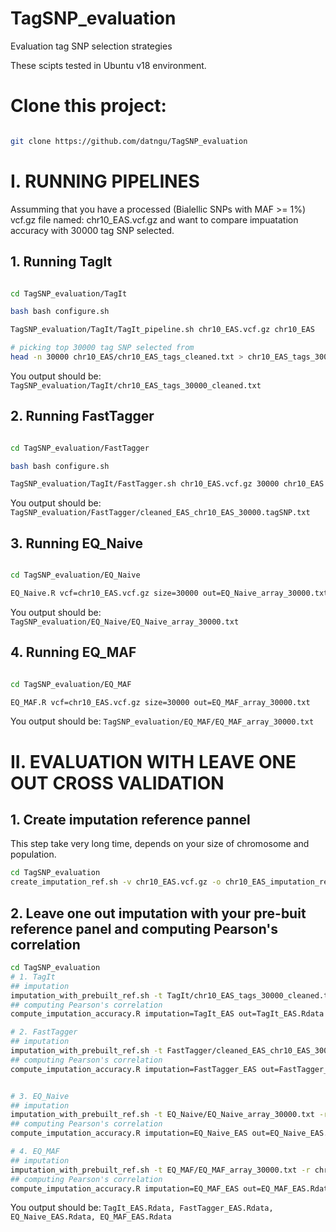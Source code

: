 # TagSNP_evaluation
Evaluation tag SNP selection strategies

These scipts tested in Ubuntu v18 environment.


# Clone this project:

```sh

git clone https://github.com/datngu/TagSNP_evaluation

```
# I. RUNNING PIPELINES

Assumming that you have a processed (Bialellic SNPs with MAF >= 1%) vcf.gz file named: chr10_EAS.vcf.gz and want to compare impuatation accuracy with 30000 tag SNP selected.

## 1. Running TagIt

```sh

cd TagSNP_evaluation/TagIt 

bash bash configure.sh

TagSNP_evaluation/TagIt/TagIt_pipeline.sh chr10_EAS.vcf.gz chr10_EAS

# picking top 30000 tag SNP selected from 
head -n 30000 chr10_EAS/chr10_EAS_tags_cleaned.txt > chr10_EAS_tags_30000_cleaned.txt

```
You output should be: `TagSNP_evaluation/TagIt/chr10_EAS_tags_30000_cleaned.txt`

## 2. Running FastTagger

```sh

cd TagSNP_evaluation/FastTagger 

bash bash configure.sh

TagSNP_evaluation/TagIt/FastTagger.sh chr10_EAS.vcf.gz 30000 chr10_EAS

```

You output should be: `TagSNP_evaluation/FastTagger/cleaned_EAS_chr10_EAS_30000.tagSNP.txt`

## 3. Running EQ_Naive

```sh

cd TagSNP_evaluation/EQ_Naive

EQ_Naive.R vcf=chr10_EAS.vcf.gz size=30000 out=EQ_Naive_array_30000.txt

```

You output should be: `TagSNP_evaluation/EQ_Naive/EQ_Naive_array_30000.txt`

## 4. Running EQ_MAF

```sh

cd TagSNP_evaluation/EQ_MAF

EQ_MAF.R vcf=chr10_EAS.vcf.gz size=30000 out=EQ_MAF_array_30000.txt

```

You output should be: `TagSNP_evaluation/EQ_MAF/EQ_MAF_array_30000.txt`

# II. EVALUATION WITH LEAVE ONE OUT CROSS VALIDATION

## 1. Create imputation reference pannel
This step take very long time, depends on your size of chromosome and population.
```sh
cd TagSNP_evaluation
create_imputation_ref.sh -v chr10_EAS.vcf.gz -o chr10_EAS_imputation_ref -p 16

```


## 2. Leave one out imputation with your pre-buit reference panel and computing Pearson's correlation

```sh
cd TagSNP_evaluation
# 1. TagIt
## imputation
imputation_with_prebuilt_ref.sh -t TagIt/chr10_EAS_tags_30000_cleaned.txt -r chr10_EAS_imputation_ref -o TagIt_EAS -p 16
## computing Pearson's correlation
compute_imputation_accuracy.R imputation=TagIt_EAS out=TagIt_EAS.Rdata

# 2. FastTagger
## imputation
imputation_with_prebuilt_ref.sh -t FastTagger/cleaned_EAS_chr10_EAS_30000.tagSNP.txt -r chr10_EAS_imputation_ref -o FastTagger_EAS -p 16
## computing Pearson's correlation
compute_imputation_accuracy.R imputation=FastTagger_EAS out=FastTagger_EAS.Rdata


# 3. EQ_Naive
## imputation
imputation_with_prebuilt_ref.sh -t EQ_Naive/EQ_Naive_array_30000.txt -r chr10_EAS_imputation_ref -o EQ_Naive_EAS -p 16
## computing Pearson's correlation
compute_imputation_accuracy.R imputation=EQ_Naive_EAS out=EQ_Naive_EAS.Rdata

# 4. EQ_MAF
## imputation
imputation_with_prebuilt_ref.sh -t EQ_MAF/EQ_MAF_array_30000.txt -r chr10_EAS_imputation_ref -o EQ_MAF_EAS -p 16
## computing Pearson's correlation
compute_imputation_accuracy.R imputation=EQ_MAF_EAS out=EQ_MAF_EAS.Rdata

```

You output should be: `TagIt_EAS.Rdata, FastTagger_EAS.Rdata, EQ_Naive_EAS.Rdata, EQ_MAF_EAS.Rdata`






















